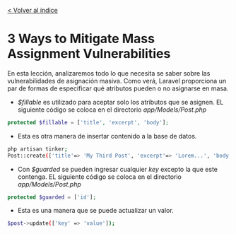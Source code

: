 [< Volver al índice](/docs/readme.md)

# 3 Ways to Mitigate Mass Assignment Vulnerabilities

En esta lección, analizaremos todo lo que necesita se saber sobre las vulnerabilidades de asignación masiva. Como verá, Laravel proporciona un par de formas de especificar qué atributos pueden o no asignarse en masa. 

- *$fillable* es utilizado para aceptar solo los atributos que se asignen. EL siguiente código se coloca en el directorio *app/Models/Post.php*
```php
protected $fillable = ['title', 'excerpt', 'body'];
```
- Esta es otra manera de insertar contenido a la base de datos.
```bash
php artisan tinker;
Post::create(['title'=> 'My Third Post', 'excerpt'=> 'Lorem...', 'body' => 'this is the body']);
```
- Con *$guarded* se pueden ingresar cualquier *key* excepto la que este contenga. EL siguiente código se coloca en el directorio *app/Models/Post.php*
```php
protected $guarded = ['id'];
```
- Esta es una manera que se puede actualizar un valor. 
```bash
$post->update(['key' => 'value']);
```